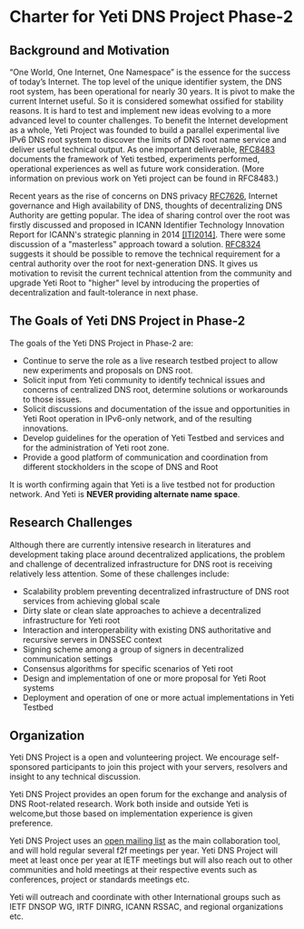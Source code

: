 
# Charter for Yeti DNS Project Phase-2

## Background and Motivation

“One World, One Internet, One Namespace” is the essence for the success of today’s Internet. The top level of the unique identifier system, the DNS root system, has been operational for nearly 30 years. It is pivot to make the current Internet useful. So it is considered somewhat ossified for stability reasons. It is hard to test and implement new ideas evolving to a more advanced level to counter challenges. To benefit the Internet development as a whole, Yeti Project was founded to build a parallel experimental live IPv6 DNS root system to discover the limits of DNS root name service and deliver useful technical output. As one important deliverable, [RFC8483](https://tools.ietf.org/html/rfc8483) documents the framework of Yeti testbed, experiments performed, operational experiences as well as future work consideration. (More information on previous work on Yeti project can be found in RFC8483.)

Recent years as the rise of concerns on DNS privacy [RFC7626](https://tools.ietf.org/html/rfc7626), Internet governance and High availability of DNS, thoughts of decentralizing DNS Authority are getting popular. The idea of sharing control over the root was firstly discussed and proposed in ICANN Identifier Technology Innovation Report for ICANN's strategic planning in 2014 [[ITI2014]](https://www.icann.org/en/system/files/files/iti-report-15may14-en.pdf). There were some discussion of a "masterless" approach toward a solution.  [RFC8324](https://tools.ietf.org/html/rfc8324) suggests it should be possible to remove the technical requirement for a central authority over the root for next-generation DNS. It gives us motivation to revisit the current technical attention from the community and upgrade Yeti Root to "higher" level by introducing the properties of decentralization and fault-tolerance in next phase.

## The Goals of Yeti DNS Project in Phase-2

The goals of the Yeti DNS Project in Phase-2 are:

* Continue to serve the role as a live research testbed project to allow new experiments and proposals on DNS root.
* Solicit input from Yeti community to identify technical issues and concerns of centralized DNS root, determine solutions or workarounds to those issues.
* Solicit discussions and documentation of the issue and opportunities in Yeti Root operation in IPv6-only network, and of the resulting innovations.
* Develop guidelines for the operation of Yeti Testbed and services and for the administration of Yeti root zone. 
* Provide a good platform of communication and coordination from different stockholders in the scope of DNS and Root

It is worth confirming again that Yeti is a live testbed not for production network. And Yeti is **NEVER providing alternate name space**.

## Research Challenges

Although there are currently intensive research in literatures and development taking place around decentralized applications, the problem and challenge of decentralized infrastructure for DNS root is receiving relatively less attention. Some of these challenges include: 

* Scalability problem preventing decentralized infrastructure of DNS root services from achieving global scale
* Dirty slate or clean slate approaches to achieve a decentralized infrastructure for Yeti root
* Interaction and interoperability with existing DNS authoritative and recursive servers in DNSSEC context 
* Signing scheme among a group of signers in decentralized communication settings
* Consensus algorithms for specific scenarios of Yeti root
* Design and implementation of one or more proposal for Yeti Root systems
* Deployment and operation of one or more actual implementations in Yeti Testbed

## Organization

Yeti DNS Project is a open and volunteering project. We encourage self-sponsored participants to join this project with your servers, resolvers and insight to any technical discussion.

Yeti DNS Project provides an open forum for the exchange and analysis of DNS Root-related research.  Work both inside and outside Yeti is welcome,but those based on implementation experience is given preference. 

Yeti DNS Project uses an [open mailing list](http://lists.yeti-dns.org/mailman/listinfo/discuss) as the main collaboration tool, and will hold regular several f2f meetings per year. Yeti DNS Project will meet at least once per year at IETF meetings but will also reach out to other communities and hold meetings at their respective events such as conferences, project or standards meetings etc.

Yeti will outreach and coordinate with other International groups such as IETF DNSOP WG, IRTF DINRG, ICANN RSSAC, and regional organizations etc.


